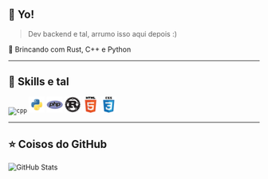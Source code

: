 ## 💚 Yo!</strong>

> Dev backend e tal, arrumo isso aqui depois :)

🔭 Brincando com Rust, C++ e Python

---

## 🚀 Skills e tal

<code><img height="32" src="https://cdn.iconscout.com/icon/free/png-512/cpp-programming-569564.png](https://cdn.iconscout.com/icon/free/png-512/free-c-4-226082.png?f=webp&w=256" alt="cpp"/></code>
<code><img height="32" src="https://raw.githubusercontent.com/github/explore/80688e429a7d4ef2fca1e82350fe8e3517d3494d/topics/python/python.png" alt="Python"/></code>
<code><img height="32" src="https://raw.githubusercontent.com/github/explore/80688e429a7d4ef2fca1e82350fe8e3517d3494d/topics/php/php.png" alt="Python"/></code>
<code><img height="32" src="https://raw.githubusercontent.com/github/explore/80688e429a7d4ef2fca1e82350fe8e3517d3494d/topics/rust/rust.png" alt="Rust"/></code>
<code><img height="32" src="https://raw.githubusercontent.com/github/explore/80688e429a7d4ef2fca1e82350fe8e3517d3494d/topics/html/html.png" alt="HTML5"/></code>
<code><img height="32" src="https://raw.githubusercontent.com/github/explore/80688e429a7d4ef2fca1e82350fe8e3517d3494d/topics/css/css.png" alt="CSS"/></code>

---

## ⭐ Coisos do GitHub

![GitHub Stats](https://github-readme-stats.vercel.app/api?username=HadsonRamalho&show_icons=true)
